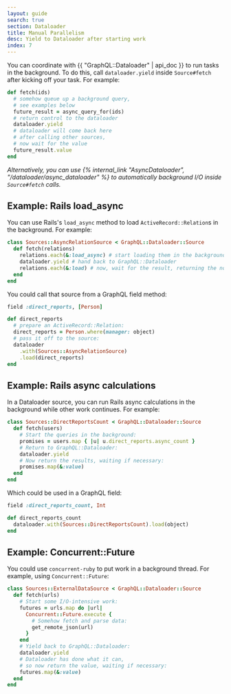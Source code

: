```yaml
---
layout: guide
search: true
section: Dataloader
title: Manual Parallelism
desc: Yield to Dataloader after starting work
index: 7
---
```


You can coordinate with {{ "GraphQL::Dataloader" | api_doc }} to run tasks in the background. To do this, call `dataloader.yield` inside `Source#fetch` after kicking off your task. For example:

```ruby
def fetch(ids)
  # somehow queue up a background query,
  # see examples below
  future_result = async_query_for(ids)
  # return control to the dataloader
  dataloader.yield
  # dataloader will come back here
  # after calling other sources,
  # now wait for the value
  future_result.value
end
```

_Alternatively, you can use {% internal_link "AsyncDataloader", "/dataloader/async_dataloader" %} to automatically background I/O inside `Source#fetch` calls._

## Example: Rails load_async

You can use Rails's `load_async` method to load `ActiveRecord::Relation`s in the background. For example:

```ruby
class Sources::AsyncRelationSource < GraphQL::Dataloader::Source
  def fetch(relations)
    relations.each(&:load_async) # start loading them in the background
    dataloader.yield # hand back to GraphQL::Dataloader
    relations.each(&:load) # now, wait for the result, returning the now-loaded relation
  end
end
```

You could call that source from a GraphQL field method:

```ruby
field :direct_reports, [Person]

def direct_reports
  # prepare an ActiveRecord::Relation:
  direct_reports = Person.where(manager: object)
  # pass it off to the source:
  dataloader
    .with(Sources::AsyncRelationSource)
    .load(direct_reports)
end
```

## Example: Rails async calculations

In a Dataloader source, you can run Rails async calculations in the background while other work continues. For example:

```ruby
class Sources::DirectReportsCount < GraphQL::Dataloader::Source
  def fetch(users)
    # Start the queries in the background:
    promises = users.map { |u| u.direct_reports.async_count }
    # Return to GraphQL::Dataloader:
    dataloader.yield
    # Now return the results, waiting if necessary:
    promises.map(&:value)
  end
end
```

Which could be used in a GraphQL field:

```ruby
field :direct_reports_count, Int

def direct_reports_count
  dataloader.with(Sources::DirectReportsCount).load(object)
end
```

## Example: Concurrent::Future

You could use `concurrent-ruby` to put work in a background thread. For example, using `Concurrent::Future`:

```ruby
class Sources::ExternalDataSource < GraphQL::Dataloader::Source
  def fetch(urls)
    # Start some I/O-intensive work:
    futures = urls.map do |url|
      Concurrent::Future.execute {
        # Somehow fetch and parse data:
        get_remote_json(url)
      }
    end
    # Yield back to GraphQL::Dataloader:
    dataloader.yield
    # Dataloader has done what it can,
    # so now return the value, waiting if necessary:
    futures.map(&:value)
  end
end
```
